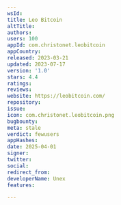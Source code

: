 ```yaml
---
wsId: 
title: Leo Bitcoin
altTitle: 
authors: 
users: 100
appId: com.christonet.leobitcoin
appCountry: 
released: 2023-03-21
updated: 2023-07-17
version: '1.0'
stars: 4.4
ratings: 
reviews: 
website: https://leobitcoin.com/
repository: 
issue: 
icon: com.christonet.leobitcoin.png
bugbounty: 
meta: stale
verdict: fewusers
appHashes: 
date: 2025-04-01
signer: 
twitter: 
social: 
redirect_from: 
developerName: Unex
features: 

---
```



